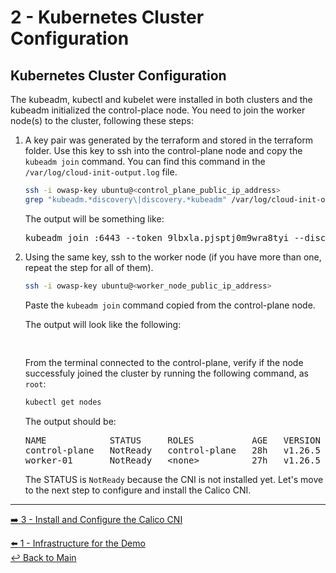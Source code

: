 # 2 - Kubernetes Cluster Configuration

## Kubernetes Cluster Configuration

The kubeadm, kubectl and kubelet were installed in both clusters and the kubeadm initialized the control-place node.
You need to join the worker node(s) to the cluster, following these steps:

1. A key pair was generated by the terraform and stored in the terraform folder. Use this key to ssh into the control-plane node and copy the `kubeadm join` command. You can find this command in the `/var/log/cloud-init-output.log` file.

   ```bash
   ssh -i owasp-key ubuntu@<control_plane_public_ip_address>
   grep "kubeadm.*discovery\|discovery.*kubeadm" /var/log/cloud-init-output.log
   ```
   
   The output will be something like:
   
   <pre>
   kubeadm join <control_plane_private_ip>:6443 --token 9lbxla.pjsptj0m9wra8tyi --discovery-token-ca-cert-hash sha256:bfd99111c1f98dcb4ec225d2ec56fee13d2207057a2811eb67b217be8330c6ed
   </pre>

2. Using the same key, ssh to the worker node (if you have more than one, repeat the step for all of them).

   ```bash
   ssh -i owasp-key ubuntu@<worker_node_public_ip_address>
   ```

   Paste the `kubeadm join` command copied from the control-plane node.

   The output will look like the following:

   <pre>
   
   </pre>

   From the terminal connected to the control-plane, verify if the node successfuly joined the cluster by running the following command, as `root`:

   ```bash
   kubectl get nodes
   ```

   The output should be:

   <pre>
   NAME            STATUS     ROLES           AGE   VERSION
   control-plane   NotReady   control-plane   28h   v1.26.5
   worker-01       NotReady   &lt;none&gt;          27h   v1.26.5
   </pre>

   The STATUS is `NotReady` because the CNI is not installed yet. Let's move to the next step to configure and install the Calico CNI.

---

[:arrow_right: 3 - Install and Configure the Calico CNI](/demo/03-calico-installation.md) <br>

[:arrow_left: 1 - Infrastructure for the Demo](/demo/01-infrastructure.md)  
[:leftwards_arrow_with_hook: Back to Main](/README.md)  